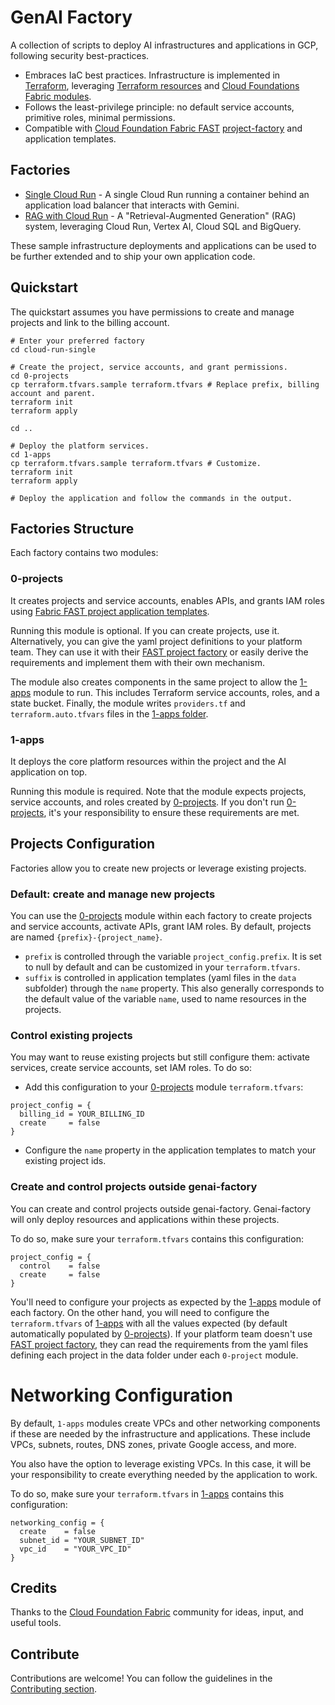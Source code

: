 # GenAI Factory

A collection of scripts to deploy AI infrastructures and applications in GCP, following security best-practices.

- Embraces IaC best practices. Infrastructure is implemented in [Terraform](https://developer.hashicorp.com/terraform), leveraging [Terraform resources](https://registry.terraform.io/providers/hashicorp/google/latest/docs) and [Cloud Foundations Fabric modules](https://github.com/GoogleCloudPlatform/cloud-foundation-fabric/tree/master/modules).
- Follows the least-privilege principle: no default service accounts, primitive roles, minimal permissions.
- Compatible with [Cloud Foundation Fabric FAST](https://github.com/GoogleCloudPlatform/cloud-foundation-fabric) [project-factory](https://github.com/GoogleCloudPlatform/cloud-foundation-fabric/tree/master/modules/project-factory) and application templates.

## Factories

- [Single Cloud Run](./cloud-run-single/README.md) - A single Cloud Run running a container behind an application load balancer that interacts with Gemini.
- [RAG with Cloud Run](./cloud-run-single/README.md) - A "Retrieval-Augmented Generation" (RAG) system, leveraging Cloud Run, Vertex AI, Cloud SQL and BigQuery.

These sample infrastructure deployments and applications can be used to be further extended and to ship your own application code.

## Quickstart

The quickstart assumes you have permissions to create and manage projects and link
to the billing account.

```shell
# Enter your preferred factory
cd cloud-run-single

# Create the project, service accounts, and grant permissions.
cd 0-projects
cp terraform.tfvars.sample terraform.tfvars # Replace prefix, billing account and parent.
terraform init
terraform apply

cd ..

# Deploy the platform services.
cd 1-apps
cp terraform.tfvars.sample terraform.tfvars # Customize.
terraform init
terraform apply

# Deploy the application and follow the commands in the output.
```

## Factories Structure

Each factory contains two modules:

### 0-projects

It creates projects and service accounts, enables APIs, and grants IAM roles using [Fabric FAST project application templates](https://github.com/GoogleCloudPlatform/cloud-foundation-fabric/tree/master/modules/project-factory).

Running this module is optional. If you can create projects, use it. Alternatively, you can give the yaml project definitions to your platform team. They can use it with their [FAST project factory](https://github.com/GoogleCloudPlatform/cloud-foundation-fabric/tree/master/fast/stages/2-project-factory) or easily derive the requirements and implement them with their own mechanism.

The module also creates components in the same project to allow the [1-apps](#1-apps) module to run. This includes Terraform service accounts, roles, and a state bucket. Finally, the module writes `providers.tf` and `terraform.auto.tfvars` files in the [1-apps folder](#1-apps).

### 1-apps

It deploys the core platform resources within the project and the AI application on top.

Running this module is required. Note that the module expects projects, service accounts, and roles created by [0-projects](#0-projects). If you don't run [0-projects](#0-projects), it's your responsibility to ensure these requirements are met.

## Projects Configuration

Factories allow you to create new projects or leverage existing projects.

### Default: create and manage new projects

You can use the [0-projects](#0-projects) module within each factory to create projects and service accounts, activate APIs, grant IAM roles. By default, projects are named `{prefix}-{project_name}`.

- `prefix` is controlled through the variable `project_config.prefix`. It is set to null by default and can be customized in your `terraform.tfvars`.
- `suffix` is controlled in application templates (yaml files in the `data` subfolder) through the `name` property. This also generally corresponds to the default value of the variable `name`, used to name resources in the projects.

### Control existing projects

You may want to reuse existing projects but still configure them: activate services, create service accounts, set IAM roles. To do so:

- Add this configuration to your [0-projects](#0-projects) module `terraform.tfvars`:

```hcl
project_config = {
  billing_id = YOUR_BILLING_ID
  create     = false
}
```

- Configure the `name` property in the application templates to match your existing project ids.

### Create and control projects outside genai-factory

You can create and control projects outside genai-factory.
Genai-factory will only deploy resources and applications within these projects.

To do so, make sure your `terraform.tfvars` contains this configuration:

```hcl
project_config = {
  control    = false
  create     = false
}
```

You'll need to configure your projects as expected by the [1-apps](#1-apps) module of each factory.
On the other hand, you will need to configure the `terraform.tfvars` of [1-apps](#1-apps) with all the values expected (by default automatically populated by [0-projects](#0-projects)).
If your platform team doesn't use [FAST project factory](https://github.com/GoogleCloudPlatform/cloud-foundation-fabric/tree/master/fast/stages/2-project-factory), they can read the requirements from the yaml files defining each project in the data folder under each `0-project` module.

# Networking Configuration

By default, `1-apps` modules create VPCs and other networking components if these are needed by the infrastructure and applications.
These include VPCs, subnets, routes, DNS zones, private Google access, and more.

You also have the option to leverage existing VPCs. In this case, it will be your responsibility to create everything needed by the application to work.

To do so, make sure your `terraform.tfvars` in [1-apps](#1-apps) contains this configuration:

```hcl
networking_config = {
  create    = false
  subnet_id = "YOUR_SUBNET_ID"
  vpc_id    = "YOUR_VPC_ID"
}
```

## Credits

Thanks to the [Cloud Foundation Fabric](https://github.com/GoogleCloudPlatform/cloud-foundation-fabric) community for ideas, input, and useful tools.

## Contribute

Contributions are welcome! You can follow the guidelines in the [Contributing section](./CONTRIBUTING.md).
